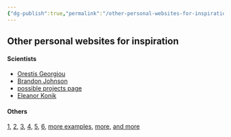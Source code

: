 ```yaml
---
{"dg-publish":true,"permalink":"/other-personal-websites-for-inspiration/","created":"","updated":""}
---
```



## Other personal websites for inspiration

#### Scientists

- [Orestis Georgiou](https://www.orestisgeorgiou.com/)
- [Brandon Johnson](http://brandoncjohnson.com/)
- [possible projects page](https://www.tanmade.com/)
- [Eleanor Konik](https://www.eleanorkonik.com/)

#### Others
[1](https://renaudrohlinger.com/), [2](https://www.seanhalpin.design/), [3](https://www.melaniedaveid.com/), [4](), [5](https://emilyhogarth.com/illustration-work), [6](https://nissakauppila.com/), [more examples](https://webflow.com/blog/personal-website-examples), [more](https://colorlib.com/wp/personal-websites/), [and more](https://www.sitebuilderreport.com/inspiration/personal-websites)
